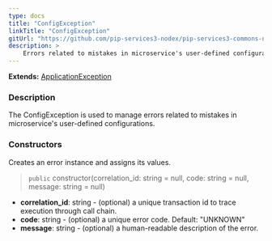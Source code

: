 ```yaml
---
type: docs
title: "ConfigException"
linkTitle: "ConfigException"
gitUrl: "https://github.com/pip-services3-nodex/pip-services3-commons-nodex"
description: >
    Errors related to mistakes in microservice's user-defined configurations.
---
```


**Extends:** [ApplicationException](../application_exception)

### Description

The ConfigException is used to manage errors related to mistakes in microservice's user-defined configurations. 

### Constructors
Creates an error instance and assigns its values.

> `public` constructor(correlation_id: string = null, code: string = null, message: string = null)

- **correlation_id**: string - (optional) a unique transaction id to trace execution through call chain.
- **code**: string - (optional) a unique error code. Default: "UNKNOWN"
- **message**: string - (optional) a human-readable description of the error.


